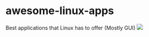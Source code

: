 # awesome-linux-apps
Best applications that Linux has to offer (Mostly GUI)
![](https://vignette.wikia.nocookie.net/heroes-and-villians/images/5/54/Rico03.png)
